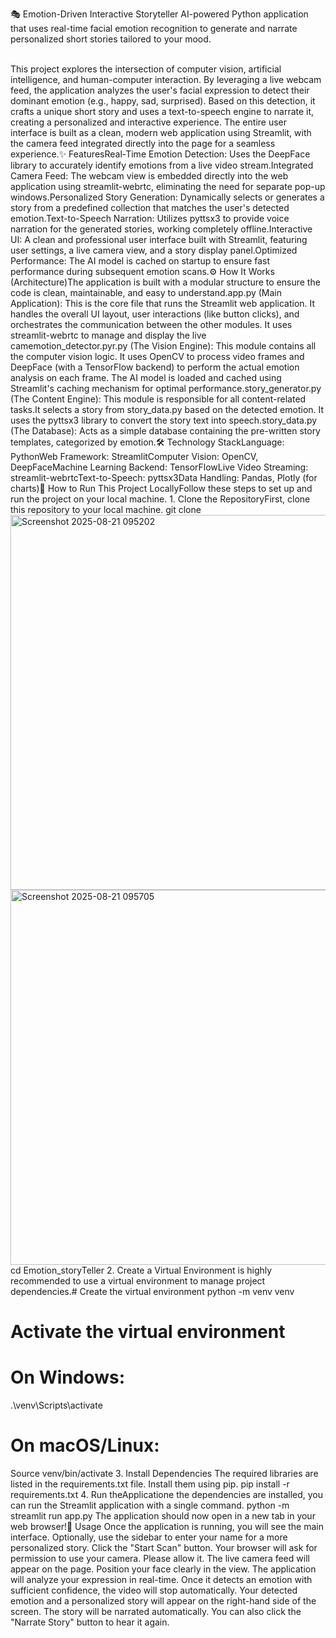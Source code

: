 🎭 Emotion-Driven Interactive Storyteller AI-powered Python application that uses real-time facial emotion recognition to generate and narrate personalized short stories tailored to your mood. 

<br/>
This project explores the intersection of computer vision, artificial intelligence, and human-computer interaction. By leveraging a live webcam feed, the application analyzes the user's facial expression to detect their dominant emotion (e.g., happy, sad, surprised). Based on this detection, it crafts a unique short story and uses a text-to-speech engine to narrate it, creating a personalized and interactive experience. The entire user interface is built as a clean, modern web application using Streamlit, with the camera feed integrated directly into the page for a seamless experience.✨ FeaturesReal-Time Emotion Detection: Uses the DeepFace library to accurately identify emotions from a live video stream.Integrated Camera Feed: The webcam view is embedded directly into the web application using streamlit-webrtc, eliminating the need for separate pop-up windows.Personalized Story Generation: Dynamically selects or generates a story from a predefined collection that matches the user's detected emotion.Text-to-Speech Narration: Utilizes pyttsx3 to provide voice narration for the generated stories, working completely offline.Interactive UI: A clean and professional user interface built with Streamlit, featuring user settings, a live camera view, and a story display panel.Optimized Performance: The AI model is cached on startup to ensure fast performance during subsequent emotion scans.⚙️ How It Works (Architecture)The application is built with a modular structure to ensure the code is clean, maintainable, and easy to understand.app.py (Main Application): This is the core file that runs the Streamlit web application. It handles the overall UI layout, user interactions (like button clicks), and orchestrates the communication between the other modules. It uses streamlit-webrtc to manage and display the live camemotion_detector.pyr.py (The Vision Engine): This module contains all the computer vision logic. It uses OpenCV to process video frames and DeepFace (with a TensorFlow backend) to perform the actual emotion analysis on each frame. The AI model is loaded and cached using Streamlit's caching mechanism for optimal performance.story_generator.py (The Content Engine): This module is responsible for all content-related tasks.It selects a story from story_data.py based on the detected emotion. It uses the pyttsx3 library to convert the story text into speech.story_data.py (The Database): Acts as a simple database containing the pre-written story templates, categorized by emotion.🛠️ Technology StackLanguage: PythonWeb Framework: StreamlitComputer Vision: OpenCV, DeepFaceMachine Learning Backend: TensorFlowLive Video Streaming: streamlit-webrtcText-to-Speech: pyttsx3Data Handling: Pandas, Plotly (for charts)🚀 How to Run This Project LocallyFollow these steps to set up and run the project on your local machine. 1. Clone the RepositoryFirst, clone this repository to your local machine. git clone <your-repository-url>
<img width="600" height="600" alt="Screenshot 2025-08-21 095202" src="https://github.com/user-attachments/assets/6d50d194-0cbf-49ed-acdd-4b683f6115ab" />
<img width="600" height="600" alt="Screenshot 2025-08-21 095705" src="https://github.com/user-attachments/assets/d1f457c9-f8cb-49de-a009-6e6546b5b1d2" />
cd Emotion_storyTeller
2. Create a Virtual Environment is highly recommended to use a virtual environment to manage project dependencies.# Create the virtual environment
python -m venv venv

# Activate the virtual environment
# On Windows:
.\venv\Scripts\activate
# On macOS/Linux:
Source venv/bin/activate
3. Install Dependencies The required libraries are listed in the requirements.txt file. Install them using pip. pip install -r requirements.txt
4. Run theApplicatione the dependencies are installed, you can run the Streamlit application with a single command. python -m streamlit run app.py
The application should now open in a new tab in your web browser!📖 Usage Once the application is running, you will see the main interface. Optionally, use the sidebar to enter your name for a more personalized story. Click the "Start Scan" button. Your browser will ask for permission to use your camera. Please allow it. The live camera feed will appear on the page. Position your face clearly in the view. The application will analyze your expression in real-time. Once it detects an emotion with sufficient confidence, the video will stop automatically. Your detected emotion and a personalized story will appear on the right-hand side of the screen. The story will be narrated automatically. You can also click the "Narrate Story" button to hear it again.
